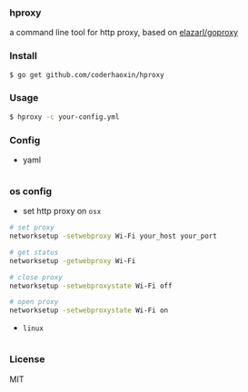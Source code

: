 ### hproxy

a command line tool for http proxy, based on [elazarl/goproxy](https://github.com/elazarl/goproxy)

### Install

```bash
$ go get github.com/coderhaoxin/hproxy
```

### Usage

```bash
$ hproxy -c your-config.yml
```

### Config

* yaml

```yaml
```

### os config

* set http proxy on `osx`

```bash
# set proxy
networksetup -setwebproxy Wi-Fi your_host your_port

# get status
networksetup -getwebproxy Wi-Fi

# close proxy
networksetup -setwebproxystate Wi-Fi off

# open proxy
networksetup -setwebproxystate Wi-Fi on
```

* `linux`

```bash
```

### License
MIT
